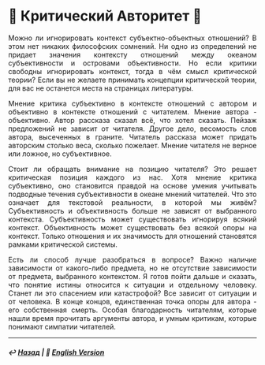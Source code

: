 # 📖 Критический Авторитет 📖

<p align="justify">Можно ли игнорировать контекст субъектно-объектных отношений? В этом нет никаких философских сомнений. Ни одно из определений не придает значения контексту отношений между океаном субъективности и островами объективности. Но если критики свободны игнорировать контекст, тогда в чём смысл критической теории? Если вы не желаете принимать концепции критической теории, для вас не останется места на страницах литературы.</p>

<p align="justify">Мнение критика субъективно в контексте отношений с автором и объективно в контексте отношений с читателем. Мнение автора - объективно. Автор рассказа сказал всё, что хотел сказать. Пейзаж предложений не зависит от читателя. Другое дело, весомость слов автора, высеченных в граните. Читатель рассказа может придать авторским столько веса, сколько пожелает. Мнение читателя не верное или ложное, но субъективное.</p>

<p align="justify">Стоит ли обращать внимание на позицию читателя? Это решает критическая позиция каждого из нас. Хотя мнение критика субъективно, оно становится правдой на основе умения учитывать подводные течения субъективности в океане мнений читателей. Что это означает для текстовой реальности, в которой мы живём? Субъективность и объективность больше не зависят от выбранного контекста. Субъективность может существовать игнорируя всякий контекст. Объективность может существовать без всякой опоры на контекст. Только отношения и их значимость для отношений становятся рамками критической системы.</p>

<p align="justify">Есть ли способ лучше разобраться в вопросе? Важно наличие зависимости от какого-либо предмета, но не отсутствие зависимости от предмета, выбранного контекстом. Я готов пойти дальше и сказать, что понятие истины относится к ситуации и отдельному человеку. Станет ли это спасением или катастрофой? Все зависит от ситуации и от человека. В конце концов, единственная точка опоры для автора - его собственная смерть. Особая благодарность читателям, которые нашли время прочитать аргументы автора, и умным критикам, которые понимают симпатии читателей.</p>

***

##### ↩️ [Назад](index-2.md) | 🗽 [English Version](criticism.md) 
